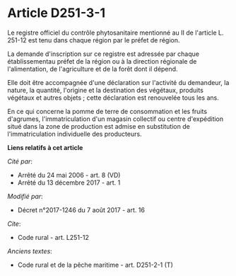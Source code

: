 # Article D251-3-1

Le registre officiel du contrôle phytosanitaire mentionné au II de l'article L. 251-12 est tenu dans chaque région par le
préfet de région.

La demande d'inscription sur ce registre est adressée par chaque établissementau préfet de la région ou à la direction
régionale de l'alimentation, de l'agriculture et de la forêt dont il dépend.

Elle doit être accompagnée d'une déclaration sur l'activité du demandeur, la nature, la quantité, l'origine et la destination
des végétaux, produits végétaux et autres objets ; cette déclaration est renouvelée tous les ans.

En ce qui concerne la pomme de terre de consommation et les fruits d'agrumes, l'immatriculation d'un magasin collectif ou
centre d'expédition situé dans la zone de production est admise en substitution de l'immatriculation individuelle des
producteurs.

**Liens relatifs à cet article**

_Cité par_:

  - Arrêté du 24 mai 2006 - art. 8 (VD)
  - Arrêté du 13 décembre 2017 - art. 1

_Modifié par_:

  - Décret n°2017-1246 du 7 août 2017 - art. 16

_Cite_:

  - Code rural - art. L251-12

_Anciens textes_:

  - Code rural et de la pêche maritime - art. D251-2-1 (T)
